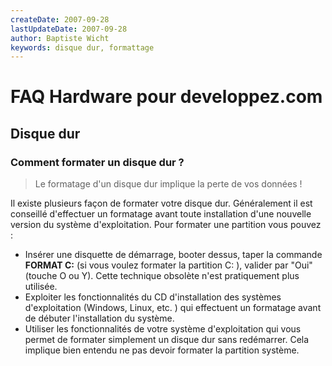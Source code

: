 ```yaml
---
createDate: 2007-09-28
lastUpdateDate: 2007-09-28
author: Baptiste Wicht
keywords: disque dur, formattage
---
```


# FAQ Hardware pour developpez.com

## Disque dur

### Comment formater un disque dur ?

> Le formatage d'un disque dur implique la perte de vos données !

Il existe plusieurs façon de formater votre disque dur. Généralement il est conseillé d'effectuer un formatage avant toute installation d'une nouvelle version du système d'exploitation.
Pour formater une partition vous pouvez :

- Insérer une disquette de démarrage, booter dessus, taper la commande **FORMAT C:** (si vous voulez formater la partition C: ), valider par "Oui" (touche O ou Y). Cette technique obsolète n'est pratiquement plus utilisée.
- Exploiter les fonctionnalités du CD d'installation des systèmes d'exploitation (Windows, Linux, etc. ) qui effectuent un formatage avant de débuter l'installation du système.
- Utiliser les fonctionnalités de votre système d'exploitation qui vous permet de formater simplement un disque dur sans redémarrer. Cela implique bien entendu ne pas devoir formater la partition système.